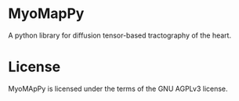 # MyoMapPy
A python library for diffusion tensor-based tractography of the heart.

# License
MyoMApPy is licensed under the terms of the GNU AGPLv3 license.